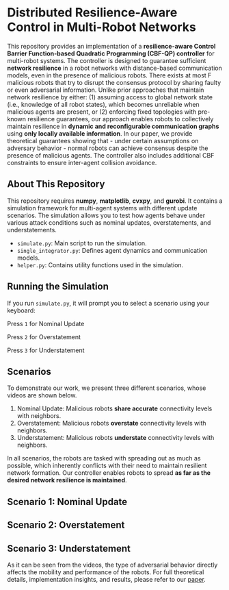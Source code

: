 # Distributed Resilience-Aware Control in Multi-Robot Networks
This repository provides an implementation of a **resilience-aware Control Barrier Function-based Quadratic Programming (CBF-QP) controller** for multi-robot systems. The controller is designed to guarantee sufficient **network resilience** in a robot networks with distance-based communication models, even in the presence of malicious robots. There exists at most F malicious robots that try to disrupt the consensus protocol by sharing faulty or even adversarial information. Unlike prior approaches that maintain network resilience by either: (1) assuming access to global network state (i.e., knowledge of all robot states), which becomes unreliable when malicious agents are present, or (2) enforcing fixed topologies with pre-known resilience guarantees, our approach enables robots to collectively maintain resilience in **dynamic and reconfigurable communication graphs** using **only locally available information**. In our paper, we provide theoretical guarantees showing that - under certain assumptions on adversary behavior - normal robots can achieve consensus despite the presence of malicious agents. The controller also includes additional CBF constraints to ensure inter-agent collision avoidance.

## About This Repository
This repository requires **numpy**, **matplotlib**, **cvxpy**, and **gurobi**.
It contains a simulation framework for multi-agent systems with different update scenarios. The simulation allows you to test how agents behave under various attack conditions such as nominal updates, overstatements, and understatements.
- `simulate.py`: Main script to run the simulation.
- `single_integrator.py`: Defines agent dynamics and communication models.
- `helper.py`: Contains utility functions used in the simulation.

## Running the Simulation
If you run `simulate.py`, it will prompt you to select a scenario using your keyboard:

Press `1` for Nominal Update

Press `2` for Overstatement

Press `3` for Understatement

## Scenarios
To demonstrate our work, we present three different scenarios, whose videos are shown below. 
1. Nominal Update: Malicious robots **share accurate** connectivity levels with neighbors.
2. Overstatement: Malicious robots **overstate** connectivity levels with neighbors.
3. Understatement: Malicious robots **understate** connectivity levels with neighbors.

In all scenarios, the robots are tasked with spreading out as much as possible, which inherently conflicts with their need to maintain resilient network formation. Our controller enables robots to spread **as far as the desired network resilience is maintained**.

## Scenario 1: Nominal Update

## Scenario 2: Overstatement

## Scenario 3: Understatement

As it can be seen from the videos, the type of adversarial behavior directly affects the mobility and performance of the robots. For full theoretical details, implementation insights, and results, please refer to our [paper](https://arxiv.org/abs/2504.03120).
